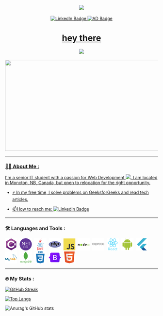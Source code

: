 <div id="header" align="center">
  <img src="https://anastasiadorfman.com/assets/favicon_io/favicon-512x512.png" width="100"/>
</div>

<div align="center">
  <img src="https://komarev.com/ghpvc/?username=anastasia-dorfman&style=flat-square&color=blue" alt=""/>
</div>

<div id="badges" align="center">
  <a href="https://www.linkedin.com/in/anastasiadorfman/">
    <img src="https://img.shields.io/badge/LinkedIn-blue?style=for-the-badge&logo=linkedin&logoColor=white" alt="LinkedIn Badge"/>
  </a>
  <a href="https://anastasiadorfman.com/">
    <img src="https://anastasiadorfman.com/assets/favicon_io/favicon-32x32.png" alt="AD Badge" width="30px/>
  </a>
</div>

<div align="center">
  <h1>
    hey there
  </h1>
      <img src="https://media.giphy.com/media/hvRJCLFzcasrR4ia7z/giphy.gif" width="30px"/>
</div>

<br/>
<div align="center">
  <img src="https://media.giphy.com/media/v1.Y2lkPTc5MGI3NjExZTRzYjN6OWd1cDY0NHc4MWZqOGw0ejh5c2lmNzlxeG5wMW80dXlpdCZlcD12MV9pbnRlcm5hbF9naWZfYnlfaWQmY3Q9Zw/1XCcD9VLQZ2Io/giphy.gif" width="600" height="300"/>
<!--   <img src="https://media.giphy.com/media/v1.Y2lkPTc5MGI3NjExZmJpZzBvOXN1dnEzcTE2bmQ3dXNiOWZ5eDl0dnF3dDBsZ2lqbmN0byZlcD12MV9pbnRlcm5hbF9naWZfYnlfaWQmY3Q9Zw/HqWU6NTLNLzg2Qf5rH/giphy.gif" width="600" height="300"/>
  <img src="https://media.giphy.com/media/dWesBcTLavkZuG35MI/giphy.gif" width="600" height="300"/> -->
</div>

---

### :woman_technologist: About Me :

I'm a senior IT student with a passion for Web Development <img src="https://media.giphy.com/media/WUlplcMpOCEmTGBtBW/giphy.gif" width="30">. I am located in Moncton, NB, Canada, but open to relocation for the right opportunity. 

<!--   
- :telescope: I’m working as a Software Engineer and contributing to frontend and backend for building web applications.

- :seedling: Exploring Technical Content Writing.
-->

- :zap: In my free time, I solve problems on GeeksforGeeks and read tech articles.

- :mailbox:How to reach me: [![Linkedin Badge](https://img.shields.io/badge/LinkedIn-blue?style=flat&logo=Linkedin&logoColor=white)](https://www.linkedin.com/in/anastasiadorfman/)

---

### :hammer_and_wrench: Languages and Tools :
<div>
  <img src="https://github.com/devicons/devicon/blob/master/icons/csharp/csharp-original.svg" title="C#" alt="C#" width="40" height="40"/>&nbsp;
  <img src="https://github.com/devicons/devicon/blob/master/icons/dotnetcore/dotnetcore-original.svg" title=".Net" alt=".Net" width="40" height="40"/>&nbsp;
  <img src="https://github.com/devicons/devicon/blob/master/icons/java/java-original-wordmark.svg" title="Java" alt="Java" width="40" height="40"/>&nbsp;
  <img src="https://github.com/devicons/devicon/blob/master/icons/php/php-original.svg" title="PHP" alt="PHP" width="40" height="40"/>&nbsp;
  <img src="https://github.com/devicons/devicon/blob/master/icons/javascript/javascript-original.svg" title="JavaScript" alt="JavaScript" width="40" height="40"/>&nbsp;
  <img src="https://github.com/devicons/devicon/blob/master/icons/nodejs/nodejs-original-wordmark.svg" title="NodeJS" alt="NodeJS" width="40" height="40"/>&nbsp;
  <img src="https://github.com/devicons/devicon/blob/master/icons/express/express-original-wordmark.svg" title="Express" alt="Express" width="40" height="40"/>&nbsp;
  <img src="https://github.com/devicons/devicon/blob/master/icons/react/react-original-wordmark.svg" title="React" alt="React" width="40" height="40"/>&nbsp;
  <img src="https://github.com/devicons/devicon/blob/master/icons/android/android-original.svg" title="Android" alt="Android" width="40" height="40"/>&nbsp;
  <img src="https://github.com/devicons/devicon/blob/master/icons/flutter/flutter-original.svg" title="Flutter" alt="Flutter" width="40" height="40"/>&nbsp;
  <img src="https://github.com/devicons/devicon/blob/master/icons/mysql/mysql-original-wordmark.svg" title="MySQL"  alt="MySQL" width="40" height="40"/>&nbsp;
  <img src="https://github.com/devicons/devicon/blob/master/icons/mongodb/mongodb-plain-wordmark.svg" title="MongoDB"  alt="MongoDB" width="40" height="40"/>&nbsp;
  <img src="https://github.com/devicons/devicon/blob/master/icons/css3/css3-plain-wordmark.svg"  title="CSS3" alt="CSS" width="40" height="40"/>&nbsp;
  <img src="https://github.com/devicons/devicon/blob/master/icons/bootstrap/bootstrap-original.svg"  title="Bootstrap" alt="Bootstrap" width="40" height="40"/>&nbsp;
  <img src="https://github.com/devicons/devicon/blob/master/icons/html5/html5-original.svg" title="HTML5" alt="HTML" width="40" height="40"/>&nbsp;
</div>

---

### :fire: My Stats :
[![GitHub Streak](https://github-readme-streak-stats.herokuapp.com?user=anastasia-dorfman&theme=radical&border_radius=6&date_format=M%20j%5B%2C%20Y%5D)](https://git.io/streak-stats)

[![Top Langs](https://github-readme-stats.vercel.app/api/top-langs/?username=anastasia-dorfman&layout=compact&theme=radical)](https://github.com/anastasia-dorfman/github-readme-stats)

![Anurag's GitHub stats](https://github-readme-stats.vercel.app/api?username=anastasia-dorfman&show_icons=true&theme=radical)



